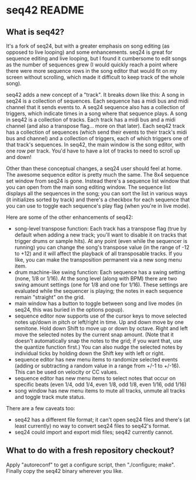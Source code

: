 seq42 README
============

What is seq42?
--------------
It's a fork of seq24, but with a greater emphasis on song editing (as opposed to live looping) and some enhancements.
seq24 is great for sequence editing and live looping, but I found it cumbersome to edit songs as the number of sequences grew (I would quickly reach a point where there were more sequence rows in the song editor that would fit on my screen without scrolling, which made it difficult to keep track of the whole song).

seq42 adds a new concept of a "track".  It breaks down like this:
A song in seq24 is a collection of sequences.  Each sequence has a midi bus and midi channel that it sends events to.
A seq24 sequence also has a collection of triggers, which indicate times in a song where that sequence plays.
A song in seq42 is a collection of tracks.  Each track has a midi bus and a midi channel (and also a transpose flag... more on that later).  Each seq42 track has a collection of sequences (which send their events to their track's midi bus and channel) and a collection of triggers, each of which triggers one of that track's sequences.
In seq42, the main window is the song editor, with one row per track.  You'd have to have a lot of tracks to need to scroll up and down!

Other than these conceptual changes, a seq24 user should feel at home.  The awesome sequence editor is pretty much the same.  The 8x4 sequence set window from seq24 is gone.  Instead there's a sequence list window that you can open from the main song editing window.  The sequence list displays all the sequences in the song; you can sort the list in various ways (it initializes sorted by track) and there's a checkbox for each sequence that you can use to toggle each sequence's play flag (when you're in live mode).

Here are some of the other enhancements of seq42:
* song-level transpose function: Each track has a transpose flag (true by default when adding a new track; you'll want to disable it on tracks that trigger drums or sample hits).  At any point (even while the sequencer is running) you can change the song's transpose value (in the range of -12 to +12) and it will affect the playback of all transposable tracks.  If you like, you can make the transposition permanent via a new song menu item.
* drum machine-like swing function: Each sequence has a swing setting (none, 1/8 or 1/16).  At the song level (along with BPM) there are two swing amount settings (one for 1/8 and one for 1/16).  These settings are evaluated while the sequencer is playing; the notes in each sequence remain "straight" on the grid.
* main window has a button to toggle between song and live modes (in seq24, this was buried in the options popup).
* sequence editor now supports use of the cursor keys to move selected notes up/down in pitch or left/right in time.  Up and down move by one semitone.  Hold down Shift to move up or down by octave.  Right and left move the selected notes by the current snap amount.  (Note that it doesn't automatically snap the notes to the grid; if you want that, use the quantize function first.)  You can also nudge the selected notes by individual ticks by holding down the Shift key with left or right.
* sequence editor has new menu items to randomize selected events (adding or subtracting a random value in a range from +/-1 to +/-16).  This can be used on velocity or CC values.
* sequence editor has new menu items to select notes that occur on specific beats (even 1/4, odd 1/4, even 1/8, odd 1/8, even 1/16, odd 1/16)
* song window has new menu items to mute all tracks, unmute all tracks and toggle track mute status.

There are a few caveats too:
* seq42 has a different file format; it can't open seq24 files and there's (at least currently) no way to convert seq24 files to seq42's format.
* seq24 could import and export midi files; seq42 currently cannot.

What to do with a fresh repository checkout?
--------------------------------------------
Apply "autoreconf" to get a configure script, then "./configure; make".  Finally copy the seq42 binary wherever you like.

